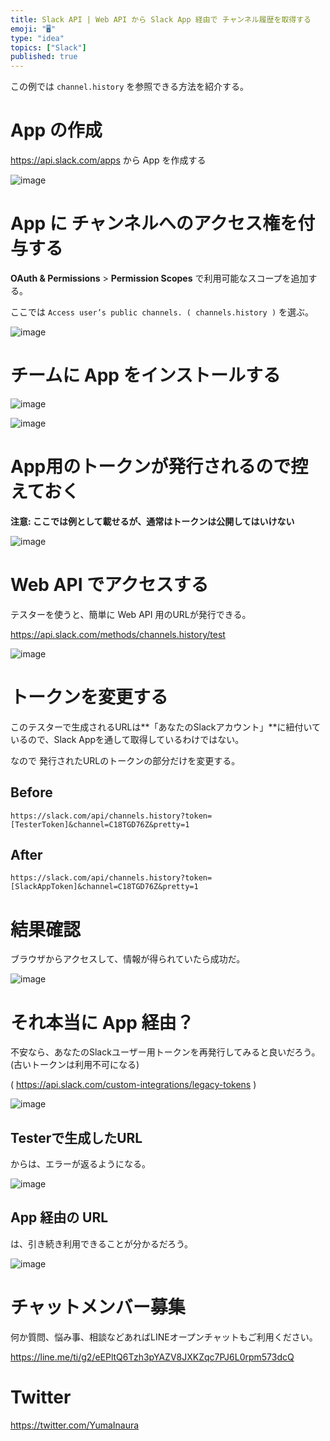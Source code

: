 ```yaml
---
title: Slack API | Web API から Slack App 経由で チャンネル履歴を取得する
emoji: "🖥"
type: "idea"
topics: ["Slack"]
published: true
---
```


この例では `channel.history` を参照できる方法を紹介する。

# App の作成

https://api.slack.com/apps から App を作成する

![image](https://qiita-image-store.s3.amazonaws.com/0/89618/df7c3fc5-5c89-c4a6-c61c-519fefb7b467.png)

# App に チャンネルへのアクセス権を付与する


**OAuth & Permissions** > **Permission Scopes** で利用可能なスコープを追加する。

ここでは `Access user’s public channels. ( channels.history )` を選ぶ。

![image](https://qiita-image-store.s3.amazonaws.com/0/89618/e283f79f-b7f0-2804-d21a-9d7c709ef438.png)

# チームに App をインストールする

![image](https://qiita-image-store.s3.amazonaws.com/0/89618/cc60f256-774a-4aa4-bd9f-c2a0d59669e0.png)

![image](https://qiita-image-store.s3.amazonaws.com/0/89618/4e77d6d0-bacc-b5ed-04c7-92f771cd960a.png)

# App用のトークンが発行されるので控えておく

**注意: ここでは例として載せるが、通常はトークンは公開してはいけない**

![image](https://qiita-image-store.s3.amazonaws.com/0/89618/aca1be03-c66a-fb7d-245d-3bbcca863f2b.png)


# Web API でアクセスする

テスターを使うと、簡単に Web API 用のURLが発行できる。

https://api.slack.com/methods/channels.history/test

![image](https://qiita-image-store.s3.amazonaws.com/0/89618/8392c382-8a3e-b9b7-daba-46de41cc5f50.png)


# トークンを変更する

このテスターで生成されるURLは**「あなたのSlackアカウント」**に紐付いているので、Slack Appを通して取得しているわけではない。

なので 発行されたURLのトークンの部分だけを変更する。

## Before

`https://slack.com/api/channels.history?token=[TesterToken]&channel=C18TGD76Z&pretty=1`

## After

`https://slack.com/api/channels.history?token=[SlackAppToken]&channel=C18TGD76Z&pretty=1`

# 結果確認

ブラウザからアクセスして、情報が得られていたら成功だ。

![image](https://qiita-image-store.s3.amazonaws.com/0/89618/5e9b8a1c-2ffc-dad7-6cb8-6e21b6ceb345.png)

# それ本当に App 経由？

不安なら、あなたのSlackユーザー用トークンを再発行してみると良いだろう。(古いトークンは利用不可になる)

( https://api.slack.com/custom-integrations/legacy-tokens )

![image](https://qiita-image-store.s3.amazonaws.com/0/89618/81a8864b-2fa4-01ce-622e-529f6f746473.png)

## Testerで生成したURL

からは、エラーが返るようになる。

![image](https://qiita-image-store.s3.amazonaws.com/0/89618/8d031285-d6c2-069f-f8aa-c9d5b43894f5.png)

## App 経由の URL

は、引き続き利用できることが分かるだろう。

![image](https://qiita-image-store.s3.amazonaws.com/0/89618/5e9b8a1c-2ffc-dad7-6cb8-6e21b6ceb345.png)








<!-- Update From Qiita API -->

# チャットメンバー募集


何か質問、悩み事、相談などあればLINEオープンチャットもご利用ください。

https://line.me/ti/g2/eEPltQ6Tzh3pYAZV8JXKZqc7PJ6L0rpm573dcQ





# Twitter


https://twitter.com/YumaInaura


<!-- Update From Qiita API -->


